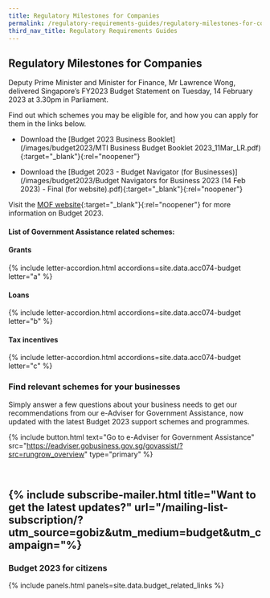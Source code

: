 ```yaml
---
title: Regulatory Milestones for Companies
permalink: /regulatory-requirements-guides/regulatory-milestones-for-companies
third_nav_title: Regulatory Requirements Guides
---
```


## Regulatory Milestones for Companies

Deputy Prime Minister and Minister for Finance, Mr Lawrence Wong, delivered Singapore’s FY2023 Budget Statement on Tuesday, 14 February 2023 at 3.30pm in Parliament.

Find out which schemes you may be eligible for, and how you can apply for them in the links below.

- Download the [Budget 2023 Business Booklet](/images/budget2023/MTI Business Budget Booklet 2023_11Mar_LR.pdf){:target="_blank"}{:rel="noopener"} 

- Download the [Budget 2023 - Budget Navigator (for Businesses)](/images/budget2023/Budget Navigators for Business 2023 (14 Feb 2023) - Final (for website).pdf){:target="_blank"}{:rel="noopener"} 

Visit the [MOF website](https://www.mof.gov.sg/){:target="_blank"}{:rel="noopener"} for more information on Budget 2023.

#### List of Government Assistance related schemes:

#### Grants

{% include letter-accordion.html accordions=site.data.acc074-budget letter="a" %}

#### Loans

{% include letter-accordion.html accordions=site.data.acc074-budget letter="b" %}

#### Tax incentives

{% include letter-accordion.html accordions=site.data.acc074-budget letter="c" %}

### Find relevant schemes for your businesses

Simply answer a few questions about your business needs to get our recommendations from our e-Adviser for Government Assistance, now updated with the latest Budget 2023 support schemes and programmes.

{% include button.html text="Go to e-Adviser for Government Assistance" src="https://eadviser.gobusiness.gov.sg/govassist/?src=rungrow_overview" type="primary" %}

<br>

{% include subscribe-mailer.html title="Want to get the latest updates?" url="/mailing-list-subscription/?utm_source=gobiz&utm_medium=budget&utm_campaign="%}
---

### Budget 2023 for citizens

{% include panels.html panels=site.data.budget_related_links %}

<script src="/jquery/jquery.min.js"></script>
<script src="/jquery/bp-menu-new-tab.js"></script>

